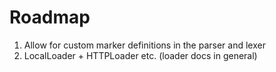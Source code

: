 # Roadmap

1. Allow for custom marker definitions in the parser and lexer
2. LocalLoader + HTTPLoader etc. (loader docs in general)
